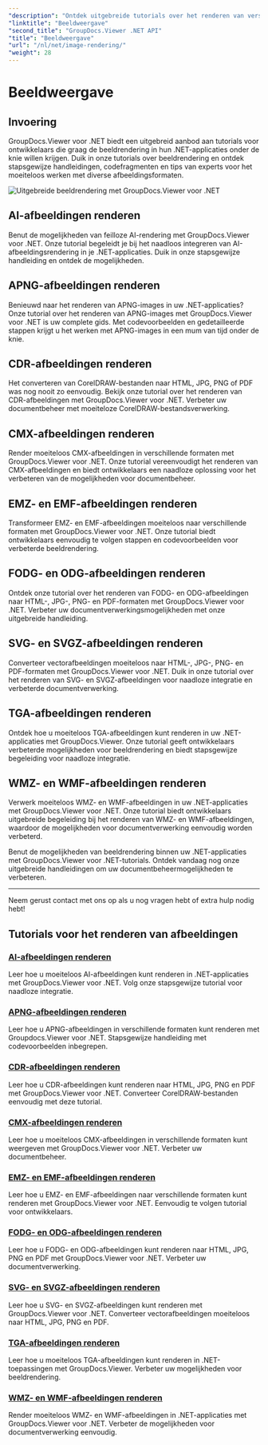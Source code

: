 ```yaml
---
"description": "Ontdek uitgebreide tutorials over het renderen van verschillende afbeeldingsformaten met GroupDocs.Viewer voor .NET. Van AI tot WMF, leer naadloze integratie en coderingsvoorbeelden."
"linktitle": "Beeldweergave"
"second_title": "GroupDocs.Viewer .NET API"
"title": "Beeldweergave"
"url": "/nl/net/image-rendering/"
"weight": 28
---
```


# Beeldweergave


## Invoering

GroupDocs.Viewer voor .NET biedt een uitgebreid aanbod aan tutorials voor ontwikkelaars die graag de beeldrendering in hun .NET-applicaties onder de knie willen krijgen. Duik in onze tutorials over beeldrendering en ontdek stapsgewijze handleidingen, codefragmenten en tips van experts voor het moeiteloos werken met diverse afbeeldingsformaten.

![Uitgebreide beeldrendering met GroupDocs.Viewer voor .NET](/viewer/image-rendering/image.png)

## AI-afbeeldingen renderen
Benut de mogelijkheden van feilloze AI-rendering met GroupDocs.Viewer voor .NET. Onze tutorial begeleidt je bij het naadloos integreren van AI-afbeeldingsrendering in je .NET-applicaties. Duik in onze stapsgewijze handleiding en ontdek de mogelijkheden.

## APNG-afbeeldingen renderen
Benieuwd naar het renderen van APNG-images in uw .NET-applicaties? Onze tutorial over het renderen van APNG-images met GroupDocs.Viewer voor .NET is uw complete gids. Met codevoorbeelden en gedetailleerde stappen krijgt u het werken met APNG-images in een mum van tijd onder de knie.

## CDR-afbeeldingen renderen
Het converteren van CorelDRAW-bestanden naar HTML, JPG, PNG of PDF was nog nooit zo eenvoudig. Bekijk onze tutorial over het renderen van CDR-afbeeldingen met GroupDocs.Viewer voor .NET. Verbeter uw documentbeheer met moeiteloze CorelDRAW-bestandsverwerking.

## CMX-afbeeldingen renderen
Render moeiteloos CMX-afbeeldingen in verschillende formaten met GroupDocs.Viewer voor .NET. Onze tutorial vereenvoudigt het renderen van CMX-afbeeldingen en biedt ontwikkelaars een naadloze oplossing voor het verbeteren van de mogelijkheden voor documentbeheer.

## EMZ- en EMF-afbeeldingen renderen
Transformeer EMZ- en EMF-afbeeldingen moeiteloos naar verschillende formaten met GroupDocs.Viewer voor .NET. Onze tutorial biedt ontwikkelaars eenvoudig te volgen stappen en codevoorbeelden voor verbeterde beeldrendering.

## FODG- en ODG-afbeeldingen renderen
Ontdek onze tutorial over het renderen van FODG- en ODG-afbeeldingen naar HTML-, JPG-, PNG- en PDF-formaten met GroupDocs.Viewer voor .NET. Verbeter uw documentverwerkingsmogelijkheden met onze uitgebreide handleiding.

## SVG- en SVGZ-afbeeldingen renderen
Converteer vectorafbeeldingen moeiteloos naar HTML-, JPG-, PNG- en PDF-formaten met GroupDocs.Viewer voor .NET. Duik in onze tutorial over het renderen van SVG- en SVGZ-afbeeldingen voor naadloze integratie en verbeterde documentverwerking.

## TGA-afbeeldingen renderen
Ontdek hoe u moeiteloos TGA-afbeeldingen kunt renderen in uw .NET-applicaties met GroupDocs.Viewer. Onze tutorial geeft ontwikkelaars verbeterde mogelijkheden voor beeldrendering en biedt stapsgewijze begeleiding voor naadloze integratie.

## WMZ- en WMF-afbeeldingen renderen
Verwerk moeiteloos WMZ- en WMF-afbeeldingen in uw .NET-applicaties met GroupDocs.Viewer voor .NET. Onze tutorial biedt ontwikkelaars uitgebreide begeleiding bij het renderen van WMZ- en WMF-afbeeldingen, waardoor de mogelijkheden voor documentverwerking eenvoudig worden verbeterd.

Benut de mogelijkheden van beeldrendering binnen uw .NET-applicaties met GroupDocs.Viewer voor .NET-tutorials. Ontdek vandaag nog onze uitgebreide handleidingen om uw documentbeheermogelijkheden te verbeteren.

---

Neem gerust contact met ons op als u nog vragen hebt of extra hulp nodig hebt!
## Tutorials voor het renderen van afbeeldingen
### [AI-afbeeldingen renderen](./render-ai-images/)
Leer hoe u moeiteloos AI-afbeeldingen kunt renderen in .NET-applicaties met GroupDocs.Viewer voor .NET. Volg onze stapsgewijze tutorial voor naadloze integratie.
### [APNG-afbeeldingen renderen](./render-apng-images/)
Leer hoe u APNG-afbeeldingen in verschillende formaten kunt renderen met Groupdocs.Viewer voor .NET. Stapsgewijze handleiding met codevoorbeelden inbegrepen.
### [CDR-afbeeldingen renderen](./render-cdr-images/)
Leer hoe u CDR-afbeeldingen kunt renderen naar HTML, JPG, PNG en PDF met GroupDocs.Viewer voor .NET. Converteer CorelDRAW-bestanden eenvoudig met deze tutorial.
### [CMX-afbeeldingen renderen](./render-cmx-images/)
Leer hoe u moeiteloos CMX-afbeeldingen in verschillende formaten kunt weergeven met GroupDocs.Viewer voor .NET. Verbeter uw documentbeheer.
### [EMZ- en EMF-afbeeldingen renderen](./render-emz-emf-images/)
Leer hoe u EMZ- en EMF-afbeeldingen naar verschillende formaten kunt renderen met GroupDocs.Viewer voor .NET. Eenvoudig te volgen tutorial voor ontwikkelaars.
### [FODG- en ODG-afbeeldingen renderen](./render-fodg-odg-images/)
Leer hoe u FODG- en ODG-afbeeldingen kunt renderen naar HTML, JPG, PNG en PDF met GroupDocs.Viewer voor .NET. Verbeter uw documentverwerking.
### [SVG- en SVGZ-afbeeldingen renderen](./render-svg-svgz-images/)
Leer hoe u SVG- en SVGZ-afbeeldingen kunt renderen met GroupDocs.Viewer voor .NET. Converteer vectorafbeeldingen moeiteloos naar HTML, JPG, PNG en PDF.
### [TGA-afbeeldingen renderen](./render-tga-images/)
Leer hoe u moeiteloos TGA-afbeeldingen kunt renderen in .NET-toepassingen met GroupDocs.Viewer. Verbeter uw mogelijkheden voor beeldrendering.
### [WMZ- en WMF-afbeeldingen renderen](./render-wmz-wmf-images/)
Render moeiteloos WMZ- en WMF-afbeeldingen in .NET-applicaties met GroupDocs.Viewer voor .NET. Verbeter de mogelijkheden voor documentverwerking eenvoudig.